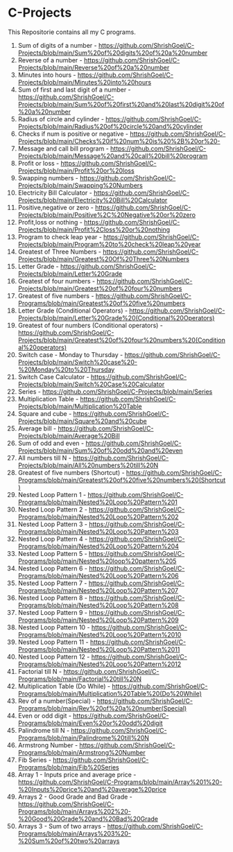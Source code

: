 # C-Projects
This Repositorie contains all my C programs. 
1. Sum of digits of a number - https://github.com/ShrishGoel/C-Projects/blob/main/Sum%20of%20digits%20of%20a%20number
2. Reverse of a number - https://github.com/ShrishGoel/C-Projects/blob/main/Reverse%20of%20a%20number
3. Minutes into hours - https://github.com/ShrishGoel/C-Projects/blob/main/Minutes%20into%20hours
4. Sum of first and last digit of a number - https://github.com/ShrishGoel/C-Projects/blob/main/Sum%20of%20first%20and%20last%20digit%20of%20a%20number
5. Radius of circle and cylinder - https://github.com/ShrishGoel/C-Projects/blob/main/Radius%20of%20circle%20and%20cylinder
6. Checks if num is positive or negative - https://github.com/ShrishGoel/C-Projects/blob/main/Checks%20if%20num%20is%20%2B%20or%20-
7. Message and call bill program - https://github.com/ShrishGoel/C-Projects/blob/main/Message%20and%20call%20bill%20program
8. Profit or loss - https://github.com/ShrishGoel/C-Projects/blob/main/Profit%20or%20loss
9. Swapping numbers - https://github.com/ShrishGoel/C-Projects/blob/main/Swapping%20Numbers
10. Electricity Bill Calculator - https://github.com/ShrishGoel/C-Projects/blob/main/Electricity%20Bill%20Calculator
11. Positive,negative or zero - https://github.com/ShrishGoel/C-Projects/blob/main/Positive%2C%20Negative%20or%20zero
12. Profit,loss or nothing - https://github.com/ShrishGoel/C-Projects/blob/main/Profit%2Closs%20or%20nothing
13. Program to check leap year - https://github.com/ShrishGoel/C-Projects/blob/main/Program%20to%20check%20leap%20year
14. Greatest of Three Numbers - https://github.com/ShrishGoel/C-Projects/blob/main/Greatest%20Of%20Three%20Numbers
15. Letter Grade - https://github.com/ShrishGoel/C-Projects/blob/main/Letter%20Grade
16. Greatest of four numbers - https://github.com/ShrishGoel/C-Projects/blob/main/Greatest%20of%20four%20numbers
17. Greatest of five numbers - https://github.com/ShrishGoel/C-Programs/blob/main/Greatest%20of%20five%20numbers
18. Letter Grade (Conditional Operators) - https://github.com/ShrishGoel/C-Projects/blob/main/Letter%20Grade%20(Conditional%20Operators)
19. Greatest of four numbers (Conditional operators) - https://github.com/ShrishGoel/C-Projects/blob/main/Greatest%20of%20four%20numbers%20(Conditional%20operators)
20. Switch case - Monday to Thursday - https://github.com/ShrishGoel/C-Projects/blob/main/Switch%20case%20-%20Monday%20to%20Thursday
21. Switch Case Calculator - https://github.com/ShrishGoel/C-Projects/blob/main/Switch%20Case%20Calculator
22. Series - https://github.com/ShrishGoel/C-Projects/blob/main/Series
23. Multiplication Table - https://github.com/ShrishGoel/C-Projects/blob/main/Multiplication%20Table
24. Square and cube - https://github.com/ShrishGoel/C-Projects/blob/main/Square%20and%20cube
25. Average bill - https://github.com/ShrishGoel/C-Projects/blob/main/Average%20Bill
26. Sum of odd and even - https://github.com/ShrishGoel/C-Projects/blob/main/Sum%20of%20odd%20and%20even
27. All numbers till N - https://github.com/ShrishGoel/C-Projects/blob/main/All%20numbers%20till%20N
28. Greatest of five numbers (Shortcut) - https://github.com/ShrishGoel/C-Programs/blob/main/Greatest%20of%20five%20numbers%20(Shortcut)
29. Nested Loop Pattern 1 - https://github.com/ShrishGoel/C-Programs/blob/main/Nested%20Loop%20Pattern%201
30. Nested Loop Pattern 2 - https://github.com/ShrishGoel/C-Programs/blob/main/Nested%20Loop%20Pattern%202
31. Nested Loop Pattern 3 - https://github.com/ShrishGoel/C-Programs/blob/main/Nested%20Loop%20Pattern%203
32. Nested Loop Pattern 4 - https://github.com/ShrishGoel/C-Programs/blob/main/Nested%20Loop%20Pattern%204
33. Nested Loop Pattern 5 - https://github.com/ShrishGoel/C-Programs/blob/main/Nested%20loop%20pattern%205
34. Nested Loop Pattern 6 - https://github.com/ShrishGoel/C-Programs/blob/main/Nested%20Loop%20Pattern%206
35. Nested Loop Pattern 7 - https://github.com/ShrishGoel/C-Programs/blob/main/Nested%20Loop%20Pattern%207
36. Nested Loop Pattern 8 - https://github.com/ShrishGoel/C-Programs/blob/main/Nested%20Loop%20Pattern%208
37. Nested Loop Pattern 9 - https://github.com/ShrishGoel/C-Programs/blob/main/Nested%20Loop%20Pattern%209
38. Nested Loop Pattern 10 - https://github.com/ShrishGoel/C-Programs/blob/main/Nested%20Loop%20Pattern%2010
39. Nested Loop Pattern 11 - https://github.com/ShrishGoel/C-Programs/blob/main/Nested%20Loop%20Pattern%2011
40. Nested Loop Pattern 12 - https://github.com/ShrishGoel/C-Programs/blob/main/Nested%20Loop%20Pattern%2012
41. Factorial till N - https://github.com/ShrishGoel/C-Programs/blob/main/Factorial%20till%20N
42. Multiplication Table (Do While) - https://github.com/ShrishGoel/C-Programs/blob/main/Multiplication%20Table%20(Do%20While)
43. Rev of a number(Special) - https://github.com/ShrishGoel/C-Programs/blob/main/Rev%20of%20a%20number(Special)
44. Even or odd digit - https://github.com/ShrishGoel/C-Programs/blob/main/Even%20or%20odd%20digit
45. Palindrome till N - https://github.com/ShrishGoel/C-Programs/blob/main/Palindrome%20till%20N
46. Armstrong Number - https://github.com/ShrishGoel/C-Programs/blob/main/Armstrong%20Number
47. Fib Series - https://github.com/ShrishGoel/C-Programs/blob/main/Fib%20Series
48. Array 1 - Inputs price and average price - https://github.com/ShrishGoel/C-Programs/blob/main/Array%201%20-%20Inputs%20price%20and%20average%20price
49. Arrays 2 - Good Grade and Bad Grade - https://github.com/ShrishGoel/C-Programs/blob/main/Arrays%202%20-%20Good%20Grade%20and%20Bad%20Grade
50. Arrays 3 - Sum of two arrays - https://github.com/ShrishGoel/C-Programs/blob/main/Arrays%203%20-%20Sum%20of%20two%20arrays
